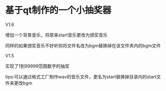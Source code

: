 # 基于qt制作的一个小抽奖器
V1.6

增加一个背景音乐，将原来start音乐更改为颁奖音乐

同样的如果颁奖音乐不好听则将文件名改为bgm替换掉在该文件夹内的bgm文件

V1.5

实现了1到99999范围数字的抽奖

tips:可以通过格式工厂制作wav的音乐文件，更名为start替换掉目录内的start文件来更改bgm
